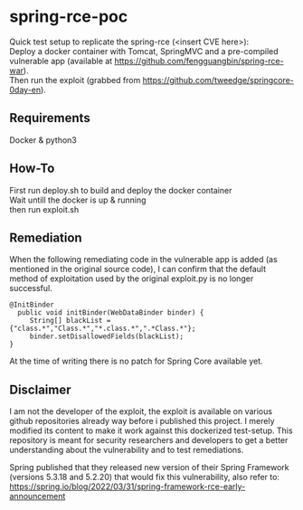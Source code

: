 # spring-rce-poc

Quick test setup to replicate the spring-rce (\<insert CVE here\>):\
Deploy a docker container with Tomcat, SpringMVC and a pre-compiled vulnerable app (available at https://github.com/fengguangbin/spring-rce-war). \
Then run the exploit (grabbed from https://github.com/tweedge/springcore-0day-en).

## Requirements

Docker & python3

## How-To

First run deploy.sh to build and deploy the docker container\
Wait untill the docker is up & running\
then run exploit.sh

## Remediation

When the following remediating code in the vulnerable app is added (as mentioned in the original source code), I can confirm that the default method of exploitation used by the original exploit.py is no longer successful.

```
@InitBinder
  public void initBinder(WebDataBinder binder) {
     String[] blackList = {"class.*","Class.*","*.class.*",".*Class.*"};
     binder.setDisallowedFields(blackList);
}
``` 

At the time of writing there is no patch for Spring Core available yet.
  
## Disclaimer
  
I am not the developer of the exploit, the exploit is available on various github repositories already way before i published this project. I merely modified its content to make it work against this dockerized test-setup. This repository is meant for security researchers and developers to get a better understanding about the vulnerability and to test remediations.

Spring published that they released new version of their Spring Framework (versions 5.3.18 and 5.2.20) that would fix this vulnerability, also refer to: 
https://spring.io/blog/2022/03/31/spring-framework-rce-early-announcement


